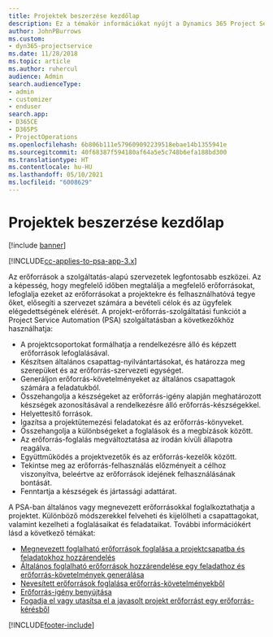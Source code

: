 ```yaml
---
title: Projektek beszerzése kezdőlap
description: Ez a témakör információkat nyújt a Dynamics 365 Project Service Automation (PSA) erőforrás-kezelési képességeiről.
author: JohnPBurrows
ms.custom:
- dyn365-projectservice
ms.date: 11/28/2018
ms.topic: article
ms.author: ruhercul
audience: Admin
search.audienceType:
- admin
- customizer
- enduser
search.app:
- D365CE
- D365PS
- ProjectOperations
ms.openlocfilehash: 6b806b111e579609092239518ebae14b1355941e
ms.sourcegitcommit: 40f68387f594180af64a5e5c748b6efa188bd300
ms.translationtype: HT
ms.contentlocale: hu-HU
ms.lasthandoff: 05/10/2021
ms.locfileid: "6008629"
---
```

# <a name="resourcing-projects-home-page"></a>Projektek beszerzése kezdőlap

[!include [banner](../includes/psa-now-project-operations.md)]

[!INCLUDE[cc-applies-to-psa-app-3.x](../includes/cc-applies-to-psa-app-3x.md)]

Az erőforrások a szolgáltatás-alapú szervezetek legfontosabb eszközei. Az a képesség, hogy megfelelő időben megtalálja a megfelelő erőforrásokat, lefoglalja ezeket az erőforrásokat a projektekre és felhasználhatóvá tegye őket, elősegíti a szervezet számára a bevételi célok és az ügyfelek elégedettségének elérését. A projekt-erőforrás-szolgáltatási funkciót a Project Service Automation (PSA) szolgáltatásban a következőkhöz használhatja:

- A projektcsoportokat formálhatja a rendelkezésre álló és képzett erőforrások lefoglalásával.
- Készítsen általános csapattag-nyilvántartásokat, és határozza meg szerepüket és az erőforrás-szervezeti egységet.
- Generáljon erőforrás-követelményeket az általános csapattagok számára a feladatukból.
- Összehangolja a készségeket az erőforrás-igény alapján meghatározott készségek azonosításával a rendelkezésre álló erőforrás-készségekkel.
- Helyettesítő források.
- Igazítsa a projektütemezési feladatokat és az erőforrás-könyveket.
- Összehangolja a különbségeket a foglalások és a megbízások között.
- Az erőforrás-foglalás megváltoztatása az irodán kívüli állapotra reagálva.
- Együttműködés a projektvezetők és az erőforrás-kezelők között.
- Tekintse meg az erőforrás-felhasználás előzményeit a célhoz viszonyítva, beleértve az erőforrások idejének felhasználásának bontását.
- Fenntartja a készségek és jártassági adattárat.


A PSA-ban általános vagy megnevezett erőforrásokkal foglalkoztathatja a projektet. Különböző módszerekkel felveheti és kijelölheti a csapattagokat, valamint kezelheti a foglalásaikat és feladataikat. További információkért lásd a következő témákat:

- [Megnevezett foglalható erőforrások foglalása a projektcsapatba és feladatokhoz hozzárendelés](assign-named-bookable-resource.md)
- [Általános foglalható erőforrások hozzárendelése egy feladathoz és erőforrás-követelmények generálása](assign-generic-bookable-resource.md)
- [Nevesített erőforrások foglalása erőforrás-követelményekből](book-named-resource.md)
- [Erőforrás-igény benyújtása](submit-resource-request.md)
- [Fogadja el vagy utasítsa el a javasolt projekt erőforrást egy erőforrás-kérésből](accept-reject-proposed-resource.md)


[!INCLUDE[footer-include](../includes/footer-banner.md)]